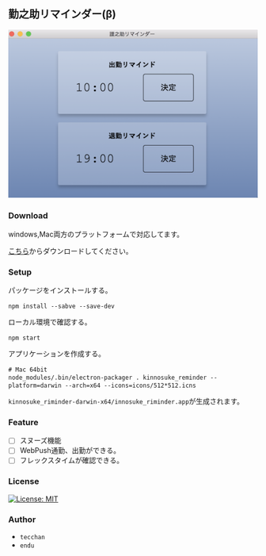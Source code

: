 ## 勤之助リマインダー(β)


![sample.png](https://github.com/Fendo181/kinnosuke_reminder/blob/master/pic/sample.png)

### Download

windows,Mac両方のプラットフォームで対応してます。

[こちら](https://www.dropbox.com/home/%E5%8B%A4%E4%B9%8B%E5%8A%A9%E3%83%AA%E3%83%9E%E3%82%A4%E3%83%B3%E3%83%80%E3%83%BC)からダウンロードしてください。

### Setup

パッケージをインストールする。

```
npm install --sabve --save-dev
```

ローカル環境で確認する。

```
npm start
```

アプリケーションを作成する。

```
# Mac 64bit
node_modules/.bin/electron-packager . kinnosuke_reminder --platform=darwin --arch=x64 --icons=icons/512*512.icns
```

`kinnosuke_riminder-darwin-x64/innosuke_riminder.app`が生成されます。

### Feature

- [ ] スヌーズ機能
- [ ] WebPush通勤、出勤ができる。
- [ ] フレックスタイムが確認できる。

### License

[![License: MIT](https://img.shields.io/badge/License-MIT-yellow.svg)](https://opensource.org/licenses/MIT)

### Author

- `tecchan`
- `endu`



